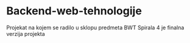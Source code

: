 # Backend-web-tehnologije
Projekat na kojem se radilo u sklopu predmeta BWT
Spirala 4 je finalna verzija projekta
